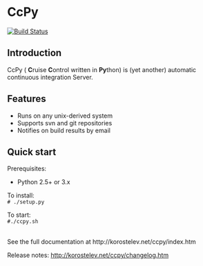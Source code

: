 CcPy
============================
[![Build Status](https://travis-ci.org/kindkaktus/CcPy.svg?branch=master)](https://travis-ci.org/kindkaktus/CcPy)

Introduction
---------------------

CcPy ( **C**ruise **C**ontrol written in **Py**thon) is (yet another) automatic continuous integration Server.


Features
---------------------
* Runs on any unix-derived system
* Supports svn and git repositories
* Notifies on build results by email


Quick start
---------------------

Prerequisites:
* Python 2.5+ or 3.x

To install:<br>
 <code># ./setup.py</code>

To start: <br>
  <code>#./ccpy.sh</code>


<br>
See the full documentation at http://korostelev.net/ccpy/index.htm

Release notes: http://korostelev.net/ccpy/changelog.htm

